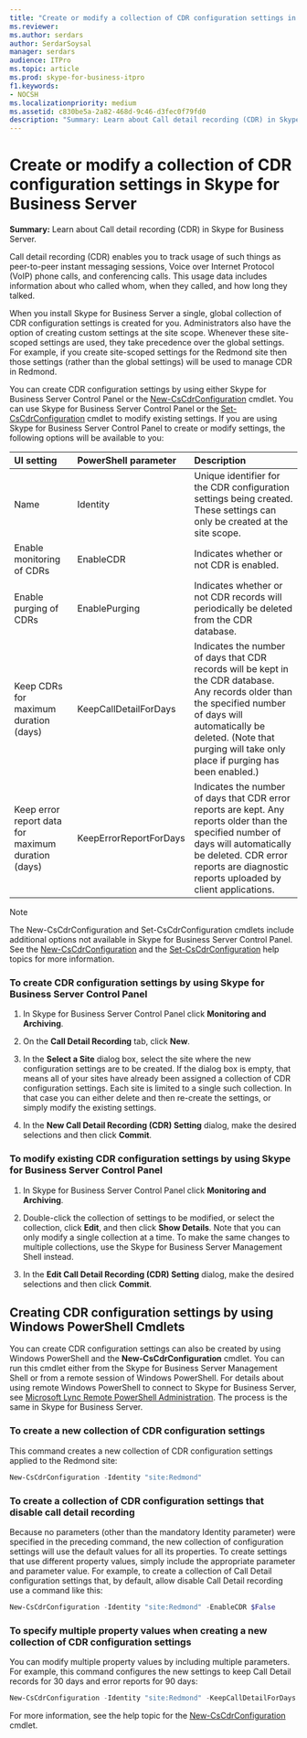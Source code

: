 ```yaml
---
title: "Create or modify a collection of CDR configuration settings in Skype for Business Server"
ms.reviewer: 
ms.author: serdars
author: SerdarSoysal
manager: serdars
audience: ITPro
ms.topic: article
ms.prod: skype-for-business-itpro
f1.keywords:
- NOCSH
ms.localizationpriority: medium
ms.assetid: c830be5a-2a82-468d-9c46-d3fec0f79fd0
description: "Summary: Learn about Call detail recording (CDR) in Skype for Business Server."
---
```


# Create or modify a collection of CDR configuration settings in Skype for Business Server
 
**Summary:** Learn about Call detail recording (CDR) in Skype for Business Server.
  
Call detail recording (CDR) enables you to track usage of such things as peer-to-peer instant messaging sessions, Voice over Internet Protocol (VoIP) phone calls, and conferencing calls. This usage data includes information about who called whom, when they called, and how long they talked.
  
When you install Skype for Business Server a single, global collection of CDR configuration settings is created for you. Administrators also have the option of creating custom settings at the site scope. Whenever these site-scoped settings are used, they take precedence over the global settings. For example, if you create site-scoped settings for the Redmond site then those settings (rather than the global settings) will be used to manage CDR in Redmond.
  
You can create CDR configuration settings by using either Skype for Business Server Control Panel or the [New-CsCdrConfiguration](/powershell/module/skype/new-cscdrconfiguration?view=skype-ps) cmdlet. You can use Skype for Business Server Control Panel or the [Set-CsCdrConfiguration](/powershell/module/skype/set-cscdrconfiguration?view=skype-ps) cmdlet to modify existing settings. If you are using Skype for Business Server Control Panel to create or modify settings, the following options will be available to you:
  
|**UI setting**|**PowerShell parameter**|**Description**|
|:-----|:-----|:-----|
|Name  <br/> |Identity  <br/> |Unique identifier for the CDR configuration settings being created. These settings can only be created at the site scope.  <br/> |
|Enable monitoring of CDRs  <br/> |EnableCDR  <br/> |Indicates whether or not CDR is enabled.  <br/> |
|Enable purging of CDRs  <br/> |EnablePurging  <br/> |Indicates whether or not CDR records will periodically be deleted from the CDR database.  <br/> |
|Keep CDRs for maximum duration (days)  <br/> |KeepCallDetailForDays  <br/> |Indicates the number of days that CDR records will be kept in the CDR database. Any records older than the specified number of days will automatically be deleted. (Note that purging will take only place if purging has been enabled.)  <br/> |
|Keep error report data for maximum duration (days)  <br/> |KeepErrorReportForDays  <br/> |Indicates the number of days that CDR error reports are kept. Any reports older than the specified number of days will automatically be deleted. CDR error reports are diagnostic reports uploaded by client applications.  <br/> |
   
> [!NOTE]
> The New-CsCdrConfiguration and Set-CsCdrConfiguration cmdlets include additional options not available in Skype for Business Server Control Panel. See the [New-CsCdrConfiguration](/powershell/module/skype/new-cscdrconfiguration?view=skype-ps) and the [Set-CsCdrConfiguration](/powershell/module/skype/set-cscdrconfiguration?view=skype-ps) help topics for more information.
  
### To create CDR configuration settings by using Skype for Business Server Control Panel

1. In Skype for Business Server Control Panel click **Monitoring and Archiving**.
    
2. On the **Call Detail Recording** tab, click **New**.
    
3. In the **Select a Site** dialog box, select the site where the new configuration settings are to be created. If the dialog box is empty, that means all of your sites have already been assigned a collection of CDR configuration settings. Each site is limited to a single such collection. In that case you can either delete and then re-create the settings, or simply modify the existing settings.
    
4. In the **New Call Detail Recording (CDR) Setting** dialog, make the desired selections and then click **Commit**.
    
### To modify existing CDR configuration settings by using Skype for Business Server Control Panel

1. In Skype for Business Server Control Panel click **Monitoring and Archiving**.
    
2. Double-click the collection of settings to be modified, or select the collection, click **Edit**, and then click **Show Details**. Note that you can only modify a single collection at a time. To make the same changes to multiple collections, use the Skype for Business Server Management Shell instead.
    
3. In the **Edit Call Detail Recording (CDR) Setting** dialog, make the desired selections and then click **Commit**.
    
## Creating CDR configuration settings by using Windows PowerShell Cmdlets

You can create CDR configuration settings can also be created by using Windows PowerShell and the **New-CsCdrConfiguration** cmdlet. You can run this cmdlet either from the Skype for Business Server Management Shell or from a remote session of Windows PowerShell. For details about using remote Windows PowerShell to connect to Skype for Business Server, see [Microsoft Lync Remote PowerShell Administration](https://blog.insideo365.com/2011/08/remote-lync-powershell-administration/). The process is the same in Skype for Business Server.
  
### To create a new collection of CDR configuration settings

 This command creates a new collection of CDR configuration settings applied to the Redmond site:
    
  ```PowerShell
  New-CsCdrConfiguration -Identity "site:Redmond"
  ```

### To create a collection of CDR configuration settings that disable call detail recording

 Because no parameters (other than the mandatory Identity parameter) were specified in the preceding command, the new collection of configuration settings will use the default values for all its properties. To create settings that use different property values, simply include the appropriate parameter and parameter value. For example, to create a collection of Call Detail configuration settings that, by default, allow disable Call Detail recording use a command like this:
    
  ```PowerShell
  New-CsCdrConfiguration -Identity "site:Redmond" -EnableCDR $False
  ```

### To specify multiple property values when creating a new collection of CDR configuration settings

 You can modify multiple property values by including multiple parameters. For example, this command configures the new settings to keep Call Detail records for 30 days and error reports for 90 days:
    
  ```PowerShell
  New-CsCdrConfiguration -Identity "site:Redmond" -KeepCallDetailForDays 30 -KeepErrorReportForDays 90
  ```

For more information, see the help topic for the [New-CsCdrConfiguration](/powershell/module/skype/new-cscdrconfiguration?view=skype-ps) cmdlet.

